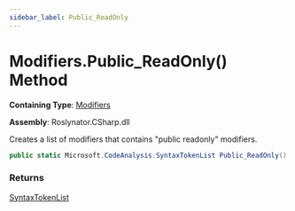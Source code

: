 ```yaml
---
sidebar_label: Public_ReadOnly
---
```


# Modifiers\.Public\_ReadOnly\(\) Method

**Containing Type**: [Modifiers](../index.md)

**Assembly**: Roslynator\.CSharp\.dll

  
Creates a list of modifiers that contains "public readonly" modifiers\.

```csharp
public static Microsoft.CodeAnalysis.SyntaxTokenList Public_ReadOnly()
```

### Returns

[SyntaxTokenList](https://docs.microsoft.com/en-us/dotnet/api/microsoft.codeanalysis.syntaxtokenlist)

